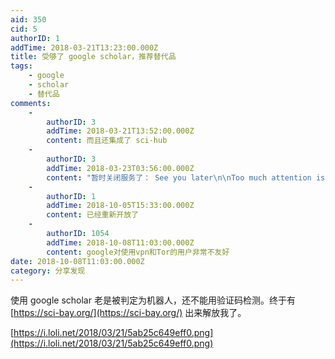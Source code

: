 ```yaml
---
aid: 350
cid: 5
authorID: 1
addTime: 2018-03-21T13:23:00.000Z
title: 受够了 google scholar，推荐替代品
tags:
    - google
    - scholar
    - 替代品
comments:
    -
        authorID: 3
        addTime: 2018-03-21T13:52:00.000Z
        content: 而且还集成了 sci-hub
    -
        authorID: 3
        addTime: 2018-03-23T03:56:00.000Z
        content: "暂时关闭服务了： See you later\n\nToo much attention is a bad thing, Sci-Bay decides to stop service for a while. Sorry. Anyone who knows how Sci-Bay works and wishes this tool benefits more academics, please contact: [\\[email\_protected\\]](/cdn-cgi/l/email-protection)i-bay.org"
    -
        authorID: 1
        addTime: 2018-10-05T15:33:00.000Z
        content: 已经重新开放了
    -
        authorID: 1054
        addTime: 2018-10-08T11:03:00.000Z
        content: google对使用vpn和Tor的用户非常不友好
date: 2018-10-08T11:03:00.000Z
category: 分享发现
---
```


使用 google scholar 老是被判定为机器人，还不能用验证码检测。终于有 [https://sci-bay.org/](https://sci-bay.org/) 出来解放我了。

[https://i.loli.net/2018/03/21/5ab25c649eff0.png](https://i.loli.net/2018/03/21/5ab25c649eff0.png)
